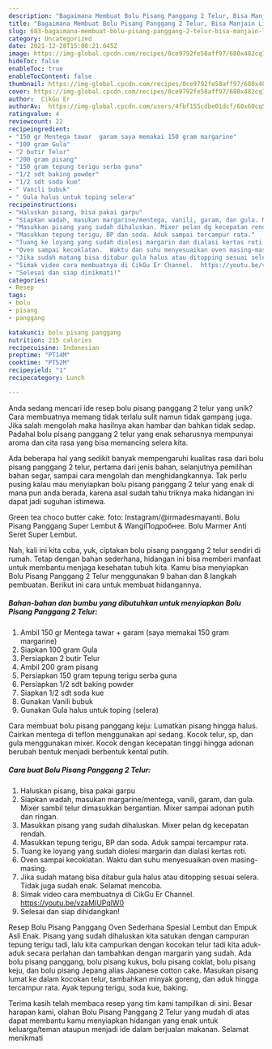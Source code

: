 ```yaml
---
description: "Bagaimana Membuat Bolu Pisang Panggang 2 Telur, Bisa Manjain Lidah"
title: "Bagaimana Membuat Bolu Pisang Panggang 2 Telur, Bisa Manjain Lidah"
slug: 683-bagaimana-membuat-bolu-pisang-panggang-2-telur-bisa-manjain-lidah
category: Uncategorized
date: 2021-12-28T15:08:21.045Z
image: https://img-global.cpcdn.com/recipes/0ce9792fe58aff97/680x482cq70/bolu-pisang-panggang-2-telur-foto-resep-utama.jpg
hideToc: false
enableToc: true
enableTocContent: false
thumbnail: https://img-global.cpcdn.com/recipes/0ce9792fe58aff97/680x482cq70/bolu-pisang-panggang-2-telur-foto-resep-utama.jpg
cover: https://img-global.cpcdn.com/recipes/0ce9792fe58aff97/680x482cq70/bolu-pisang-panggang-2-telur-foto-resep-utama.jpg
author:  CikGu Er
authorAv:  https://img-global.cpcdn.com/users/4fbf155cdbe01dcf/60x60cq50/avatar.jpg
ratingvalue: 4
reviewcount: 22
recipeingredient:
- "150 gr Mentega tawar  garam saya memakai 150 gram margarine"
- "100 gram Gula"
- "2 butir Telur"
- "200 gram pisang"
- "150 gram tepung terigu serba guna"
- "1/2 sdt baking powder"
- "1/2 sdt soda kue"
- " Vanili bubuk"
- " Gula halus untuk toping selera"
recipeinstructions:
- "Haluskan pisang, bisa pakai garpu"
- "Siapkan wadah, masukan margarine/mentega, vanili, garam, dan gula. Mixer sambil telur dimasukkan bergantian. Mixer sampai adonan putih dan ringan."
- "Masukkan pisang yang sudah dihaluskan. Mixer pelan dg kecepatan rendah."
- "Masukkan tepung terigu, BP dan soda. Aduk sampai tercampur rata."
- "Tuang ke loyang yang sudah diolesi margarin dan dialasi kertas roti."
- "Oven sampai kecoklatan.  Waktu dan suhu menyesuaikan oven masing-masing."
- "Jika sudah matang bisa ditabur gula halus atau ditopping sesuai selera. Tidak juga sudah enak. Selamat mencoba."
- "Simak video cara membuatnya di CikGu Er Channel.  https://youtu.be/vzaMIUPqlW0"
- "Selesai dan siap dinikmati!"
categories:
- Resep
tags:
- bolu
- pisang
- panggang

katakunci: bolu pisang panggang 
nutrition: 215 calories
recipecuisine: Indonesian
preptime: "PT14M"
cooktime: "PT52M"
recipeyield: "1"
recipecategory: Lunch

---
```



Anda sedang mencari ide resep bolu pisang panggang 2 telur yang unik? Cara membuatnya memang tidak terlalu sulit namun tidak gampang juga. Jika salah mengolah maka hasilnya akan hambar dan bahkan tidak sedap. Padahal bolu pisang panggang 2 telur yang enak seharusnya mempunyai aroma dan cita rasa yang bisa memancing selera kita.


Ada beberapa hal yang sedikit banyak mempengaruhi kualitas rasa dari bolu pisang panggang 2 telur, pertama dari jenis bahan, selanjutnya pemilihan bahan segar, sampai cara mengolah dan menghidangkannya. Tak perlu pusing kalau mau menyiapkan bolu pisang panggang 2 telur yang enak di mana pun anda berada, karena asal sudah tahu triknya maka hidangan ini dapat jadi suguhan istimewa.

Green tea choco butter cake. foto: Instagram/@irmadesmayanti. Bolu Pisang Panggang Super Lembut &amp; WangiПодробнее. Bolu Marmer Anti Seret Super Lembut.


Nah, kali ini kita coba, yuk, ciptakan bolu pisang panggang 2 telur sendiri di rumah. Tetap dengan bahan sederhana, hidangan ini bisa memberi manfaat untuk membantu menjaga kesehatan tubuh kita. Kamu bisa menyiapkan Bolu Pisang Panggang 2 Telur menggunakan 9 bahan dan 8 langkah pembuatan. Berikut ini cara untuk membuat hidangannya.

<!--inarticleads1-->

##### Bahan-bahan dan bumbu yang dibutuhkan untuk menyiapkan Bolu Pisang Panggang 2 Telur:

1. Ambil 150 gr Mentega tawar + garam (saya memakai 150 gram margarine)
1. Siapkan 100 gram Gula
1. Persiapkan 2 butir Telur
1. Ambil 200 gram pisang
1. Persiapkan 150 gram tepung terigu serba guna
1. Persiapkan 1/2 sdt baking powder
1. Siapkan 1/2 sdt soda kue
1. Gunakan  Vanili bubuk
1. Gunakan  Gula halus untuk toping (selera)


Cara membuat bolu pisang panggang keju: Lumatkan pisang hingga halus. Cairkan mentega di teflon menggunakan api sedang. Kocok telur, sp, dan gula menggunakan mixer. Kocok dengan kecepatan tinggi hingga adonan berubah bentuk menjadi berbentuk kental putih. 

<!--inarticleads2-->

##### Cara buat Bolu Pisang Panggang 2 Telur:

1. Haluskan pisang, bisa pakai garpu
1. Siapkan wadah, masukan margarine/mentega, vanili, garam, dan gula. Mixer sambil telur dimasukkan bergantian. Mixer sampai adonan putih dan ringan.
1. Masukkan pisang yang sudah dihaluskan. Mixer pelan dg kecepatan rendah.
1. Masukkan tepung terigu, BP dan soda. Aduk sampai tercampur rata.
1. Tuang ke loyang yang sudah diolesi margarin dan dialasi kertas roti.
1. Oven sampai kecoklatan.  Waktu dan suhu menyesuaikan oven masing-masing.
1. Jika sudah matang bisa ditabur gula halus atau ditopping sesuai selera. Tidak juga sudah enak. Selamat mencoba.
1. Simak video cara membuatnya di CikGu Er Channel.  https://youtu.be/vzaMIUPqlW0
1. Selesai dan siap dihidangkan!

Resep Bolu Pisang Panggang Oven Sederhana Spesial Lembut dan Empuk Asli Enak. Pisang yang sudah dihaluskan kita satukan dengan campuran tepung terigu tadi, lalu kita campurkan dengan kocokan telur tadi kita aduk-aduk secara perlahan dan tambahkan dengan margarin yang sudah. Ada bolu pisang panggang, bolu pisang kukus, bolu pisang coklat, bolu pisang keju, dan bolu pisang Jepang alias Japanese cotton cake. Masukan pisang lumat ke dalam kocokan telur, tambahkan minyak goreng, dan aduk hingga tercampur rata. Ayak tepung terigu, soda kue, baking. 

Terima kasih telah membaca resep yang tim kami tampilkan di sini. Besar harapan kami, olahan Bolu Pisang Panggang 2 Telur yang mudah di atas dapat membantu kamu menyiapkan hidangan yang enak untuk keluarga/teman ataupun menjadi ide dalam berjualan makanan. Selamat menikmati
